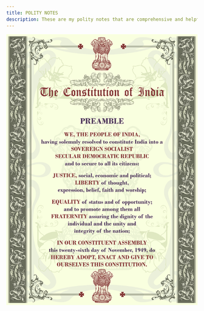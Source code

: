 ```yaml
---
title: POLITY NOTES
description: These are my polity notes that are comprehensive and helpful for everyone.
---
```

![image of preamble](../../../assets/preamble.svg)

